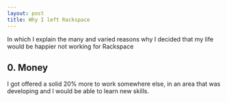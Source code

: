 ```yaml
---
layout: post
title: Why I left Rackspace
---
```

In which I explain the many and varied reasons why I decided that my life would
be happier not working for Rackspace

## 0. Money

I got offered a solid 20% more to work somewhere else, in an area that was developing and I would be able to learn new skills.
